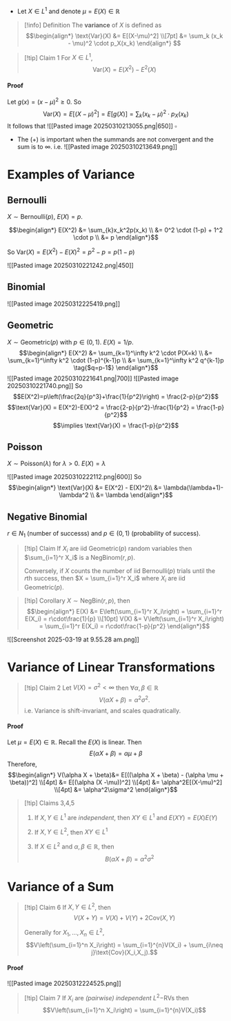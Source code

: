 
- Let $X \in L^1$ and denote $\mu = E(X) \in \mathbb{R}$ 

> [!info] Definition
> The **variance** of $X$ is defined as 
> $$\begin{align*} \text{Var}(X) &= E[(X-\mu)^2] \\[7pt]
> &= \sum_k (x_k - \mu)^2 \cdot p_X(x_k)
\end{align*} $$

>[!tip] Claim 1
>For $X \in L^1$,
>$$\text{Var}(X) = E(X^2) - E^2(X)$$
#### Proof
Let $g(x) = (x-\mu)^2 \geq 0$. So
$$\text{Var}(X) = E[(X-\mu)^2] = E[g(X)] = \sum_k (x_k-\mu)^2\cdot p_X(x_k)$$
It follows that 
![[Pasted image 20250310213055.png|650]]
$\square$ 

- The $(+)$ is important when the summands are not convergent and the sum is to $\infty$. i.e.
![[Pasted image 20250310213649.png]]


# Examples of Variance
## Bernoulli
$X \sim \text{Bernoulli}(p)$, $E(X) = p$.

$$\begin{align*}
E(X^2) &= \sum_{k}x_k^2p(x_k) \\
&= 0^2 \cdot (1-p) + 1^2 \cdot p \\
&= p
\end{align*}$$

So $\text{Var}(X) = E(X^2) - E(X)^2 = p^2 - p = p(1-p)$

![[Pasted image 20250310221242.png|450]]


## Binomial
![[Pasted image 20250312225419.png]]

## Geometric

$X \sim \text{Geometric}(p)$ with $p \in (0,1)$. $E(X) = 1/p$.
$$\begin{align*}
E(X^2) &= \sum_{k=1}^\infty k^2 \cdot P(X=k) \\
&=  \sum_{k=1}^\infty k^2 \cdot (1-p)^{k-1}p \\
&=  \sum_{k=1}^\infty k^2 q^{k-1}p \tag{$q=p-1$}
\end{align*}$$
![[Pasted image 20250310221641.png|700]]
![[Pasted image 20250310221740.png]]
So 
$$E(X^2)=p\left(\frac{2q}{p^3}+\frac{1}{p^2}\right) = \frac{2-p}{p^2}$$
$$\text{Var}(X) = E(X^2)-E(X)^2 = \frac{2-p}{p^2}-\frac{1}{p^2} = \frac{1-p}{p^2}$$
$$\implies \text{Var}(X) = \frac{1-p}{p^2}$$

## Poisson
$X \sim \text{Poisson}(\lambda)$ for $\lambda >0$. $E(X) = \lambda$

![[Pasted image 20250310222112.png|600]]
So
$$\begin{align*}
\text{Var}(X) &= E(X^2) - E(X)^2\\
&= \lambda(\lambda+1)- \lambda^2 \\
&= \lambda
\end{align*}$$

## Negative Binomial
$r \in N_1$ (number of successs) and $p\in(0,1)$ (probability of success).

>[!tip] Claim
>If $X_i$ are iid $\text{Geometric}(p)$ random variables then $\sum_{i=1}^r X_i$ is a $\text{NegBinom}(r,p)$.
>
>Conversely, if $X$ counts the number of iid $\text{Bernoulli}(p)$ trials until the $r$th success, then $X = \sum_{i=1}^r X_i$ where $X_i$ are iid $\text{Geometric}(p)$. 

>[!tip] Corollary
>$X \sim \text{NegBin}(r,p)$, then
>$$\begin{align*}
>E(X) &= E\left(\sum_{i=1}^r X_i\right) = \sum_{i=1}^r E(X_i) = r\cdot\frac{1}{p} \\[10pt]
>V(X) &= V\left(\sum_{i=1}^r X_i\right) = \sum_{i=1}^r E(X_i) = r\cdot\frac{1-p}{p^2} \end{align*}$$

![[Screenshot 2025-03-19 at 9.55.28 am.png]]






# Variance of Linear Transformations

>[!tip] Claim 2
>Let $V(X) = \sigma^2 < \infty$ then $\forall \alpha,\beta \in \mathbb{R}$
>$$V(\alpha X + \beta) = \alpha^2 \sigma^2.$$
>i.e. Variance is shift-invariant, and scales quadratically.
#### Proof
Let $\mu = E(X) \in \mathbb{R}$. Recall the $E(X)$ is linear. Then 
$$E(\alpha X + \beta) = \alpha \mu + \beta$$
Therefore,
$$\begin{align*}
V(\alpha X + \beta)&= E[((\alpha X + \beta) - (\alpha \mu + \beta))^2] \\[4pt]
&= E[(\alpha (X -\mu))^2] \\[4pt]
&= \alpha^2E[(X-\mu)^2] \\[4pt]
	&= \alpha^2\sigma^2
\end{align*}$$
>[!tip] Claims 3,4,5
>1. If $X,Y \in L^1$ are *independent*, then $XY \in L^1$ and $E(XY) = E(X)E(Y)$
>
>1. If $X,Y \in L^2$, then $XY \in L^1$
>   
>5. If $X \in L^2$ and $\alpha,\beta \in \mathbb{R}$, then
>$$B(\alpha X + \beta) = \alpha^2 \sigma^2$$



# Variance of a Sum

>[!tip] Claim 6
>If $X,Y \in L^2$, then 
>$$V(X+Y) = V(X) + V(Y) + 2 \text{Cov}(X,Y)$$
>
>Generally for $X_1,...,X_n \in L^2$,
>$$V\left(\sum_{i=1}^n X_i\right) = \sum_{i=1}^{n}V(X_i) + \sum_{i\neq j}\text{Cov}(X_i,X_j).$$
#### Proof
![[Pasted image 20250312224525.png]]

>[!tip] Claim 7 
>If $X_i$ are *(pairwise) independent* $L^2-$RVs then
>$$V\left(\sum_{i=1}^n X_i\right) = \sum_{i=1}^{n}V(X_i)$$


